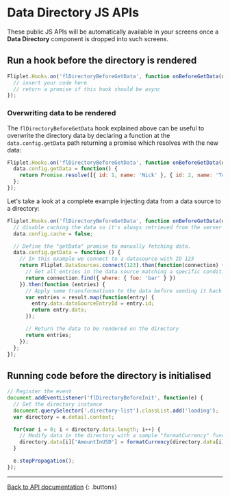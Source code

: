 # Data Directory JS APIs

These public JS APIs will be automatically available in your screens once a **Data Directory** component is dropped into such screens.

## Run a hook before the directory is rendered

```js
Fliplet.Hooks.on('flDirectoryBeforeGetData', function onBeforeGetData(data) {
  // insert your code here
  // return a promise if this hook should be async
});
```

### Overwriting data to be rendered

The  `flDirectoryBeforeGetData` hook explained above can be useful to overwrite the directory data by declaring a function at the `data.config.getData` path returning a promise which resolves with the new data:

```js
Fliplet.Hooks.on('flDirectoryBeforeGetData', function onBeforeGetData(data) {
  data.config.getData = function() {
    return Promise.resolve([{ id: 1, name: 'Nick' }, { id: 2, name: 'Tony' }]);
  };
});
```

Let's take a look at a complete example injecting data from a data source to a directory:

```js
Fliplet.Hooks.on('flDirectoryBeforeGetData', function onBeforeGetData(data) {
  // disable caching the data so it's always retrieved from the server
  data.config.cache = false;

  // Define the "getData" promise to manually fetching data. 
  data.config.getData = function () {
    // In this example we connect to a datasource with ID 123
    return Fliplet.DataSources.connect(123).then(function(connection) {
      // Get all entries in the data source matching a specific condition
      return connection.find({ where: { foo: 'bar' } })
    }).then(function (entries) {
      // Apply some transformations to the data before sending it back to the directory
      var entries = result.map(function(entry) {
        entry.data.dataSourceEntryId = entry.id;
        return entry.data;
      });

      // Return the data to be rendered on the directory
      return entries;
    });
  };
});
```

## Running code before the directory is initialised

```js
// Register the event
document.addEventListener('flDirectoryBeforeInit', function(e) {
  // Get the directory instance
  document.querySelector('.directory-list').classList.add('loading');
  var directory = e.detail.context;

  for(var i = 0; i < directory.data.length; i++) {
    // Modify data in the directory with a sample "formatCurrency" function we have defined elsewhere
    directory.data[i]['AmountInUSD'] = formatCurrency(directory.data[i]['AmountInUSD'], '$');
  }

  e.stopPropagation();
});
```

---

[Back to API documentation](../../API-Documentation.md)
{: .buttons}